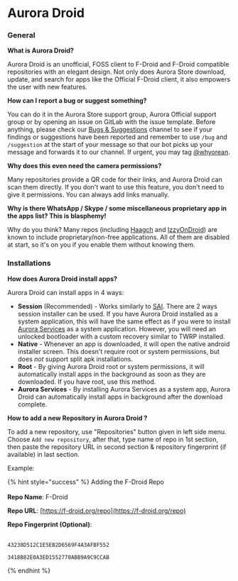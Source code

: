 # Aurora Droid

### General

**What is Aurora Droid?**

Aurora Droid is an unofficial, FOSS client to F-Droid and F-Droid compatible repositories with an elegant design. Not only does Aurora Store download, update, and search for apps like the Official F-Droid client, it also empowers the user with new features.

**How can I report a bug or suggest something?**

You can do it in the Aurora Store support group, Aurora Official support group or by opening an issue on GitLab with the issue template. Before anything, please check our [Bugs & Suggestions](https://t.me/aurorabugsandsuggestions) channel to see if your findings or suggestions have been reported and remember to use `/bug` and `/suggestion` at the start of your message so that our bot picks up your message and forwards it to our channel. If urgent, you may tag [@whyorean](https://t.me/whyorean).

**Why does this even need the camera permissions?**

Many repositories provide a QR code for their links, and Aurora Droid can scan them directly. If you don't want to use this feature, you don't need to give it permissions. You can always add links manually.

**Why is there WhatsApp / Skype / some miscellaneous proprietary app in the apps list? This is blasphemy!**

Why do you think? Many repos (including [Haagch](https://haagch.frickel.club/files/fdroid/repo/) and [IzzyOnDroid](https://apt.izzysoft.de/fdroid/)) are known to include proprietary/non-free applications. All of them are disabled at start, so it's on you if you enable them without knowing them.

### Installations

**How does Aurora Droid install apps?**

Aurora Droid can install apps in 4 ways:

* **Session** (Recommended) - Works similarly to [SAI](https://github.com/Aefyr/SAI). There are 2 ways session installer can be used. If you have Aurora Droid installed as a system application, this will have the same effect as if you were to install [Aurora Services](https://github.com/aurora-website/website\_v1/blob/source/src/faq/README.md#aurora-services) as a system application. However, you will need an unlocked bootloader with a custom recovery similar to TWRP installed.
* **Native** - Whenever an app is downloaded, it will open the native android installer screen. This doesn't require root or system permissions, but does _not_ support split apk installations.
* **Root** - By giving Aurora Droid root or system permissions, it will automatically install apps in the background as soon as they are downloaded. If you have root, use this method.
* **Aurora Services** - By installing Aurora Services as a system app, Aurora Droid can automatically install apps in background after the download complete.

**How to add a new Repository in Aurora Droid ?**

To add a new repository, use "Repositories" button given in left side menu. Choose `Add new repository`, after that, type name of repo in 1st section, then paste the repository URL in second section & repository fingerprint (if available) in last section.

Example:

{% hint style="success" %}
Adding the F-Droid Repo\
\
**Repo Name**: F-Droid

**Repo URL**: [https://f-droid.org/repo](https://f-droid.org/repo)

**Repo Fingerprint (Optional)**:

\
`43238D512C1E5EB2D6569F4A3AFBF552`

`3418B82E0A3ED1552770ABB9A9C9CCAB`


{% endhint %}
